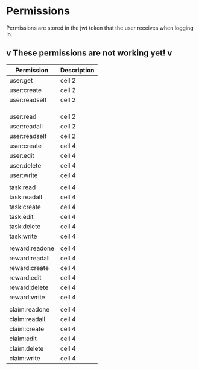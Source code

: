 # Permissions

Permissions are stored in the jwt token that the user receives when logging in.  

## v These permissions are not working yet! v

| Permission       | Description |
| ---------------- | -------- |
| user:get        | cell 2   |
| user:create     | cell 2   |
| user:readself    | cell 2   |
|                  |          |
|                  |          |
|                  |          |
| user:read        | cell 2   |
| user:readall     | cell 2   |
| user:readself    | cell 2   |
| user:create      | cell 4   |
| user:edit        | cell 4   |
| user:delete      | cell 4   |
| user:write       | cell 4   |
|                  |          |
| task:read        | cell 4   |
| task:readall     | cell 4   |
| task:create      | cell 4   |
| task:edit        | cell 4   |
| task:delete      | cell 4   |
| task:write       | cell 4   |
|                  |          |
| reward:readone   | cell 4   |
| reward:readall   | cell 4   |
| reward:create    | cell 4   |
| reward:edit      | cell 4   |
| reward:delete    | cell 4   |
| reward:write     | cell 4   |
|                  |          |
| claim:readone    | cell 4   |
| claim:readall    | cell 4   |
| claim:create     | cell 4   |
| claim:edit       | cell 4   |
| claim:delete     | cell 4   |
| claim:write      | cell 4   |